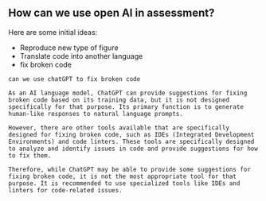 ## How can we use open AI in assessment?

Here are some initial ideas:

- Reproduce new type of figure
- Translate code into another language
- fix broken code


`can we use chatGPT to fix broken code`

```
As an AI language model, ChatGPT can provide suggestions for fixing broken code based on its training data, but it is not designed specifically for that purpose. Its primary function is to generate human-like responses to natural language prompts.

However, there are other tools available that are specifically designed for fixing broken code, such as IDEs (Integrated Development Environments) and code linters. These tools are specifically designed to analyze and identify issues in code and provide suggestions for how to fix them.

Therefore, while ChatGPT may be able to provide some suggestions for fixing broken code, it is not the most appropriate tool for that purpose. It is recommended to use specialized tools like IDEs and linters for code-related issues.
```
